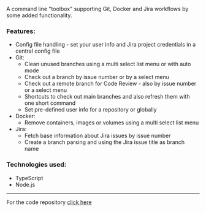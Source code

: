 A command line "toolbox" supporting Git, Docker and Jira workflows by some added functionality. 

### Features:
- Config file handling - set your user info and Jira project credentials in a central config file
- Git:
  - Clean unused branches using a multi select list menu or with auto mode
  - Check out a branch by issue number or by a select menu
  - Check out a remote branch for Code Review - also by issue number or a select menu
  - Shortcuts to check out main branches and also refresh them with one short command
  - Set pre-defined user info for a repository or globally
- Docker:
  - Remove containers, images or volumes using a multi select list menu
- Jira:
  - Fetch base information about Jira issues by issue number
  - Create a branch parsing and using the Jira issue title as branch name

### Technologies used:
- TypeScript
- Node.js

---
For the code repository [click here](https://github.com/KinPeter/Pit-CLI)
